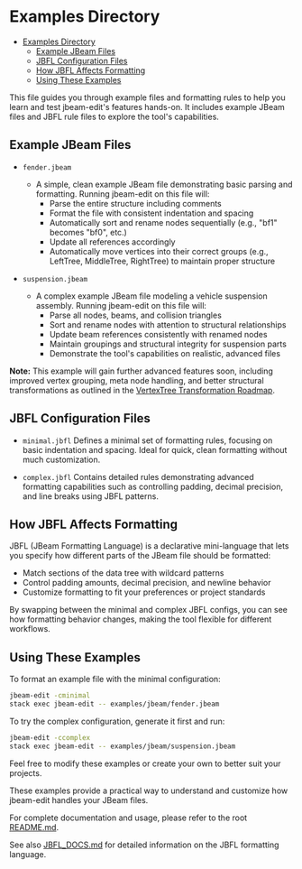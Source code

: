 # Examples Directory

<!--toc:start-->
- [Examples Directory](#examples-directory)
  - [Example JBeam Files](#example-jbeam-files)
  - [JBFL Configuration Files](#jbfl-configuration-files)
  - [How JBFL Affects Formatting](#how-jbfl-affects-formatting)
  - [Using These Examples](#using-these-examples)
<!--toc:end-->

This file guides you through example files and formatting rules to help you learn and test jbeam-edit's features hands-on. It includes example JBeam files and JBFL rule files to explore the tool's capabilities.

## Example JBeam Files

- `fender.jbeam`
  - A simple, clean example JBeam file demonstrating basic parsing
    and formatting. Running jbeam-edit on this file will:
    - Parse the entire structure including comments
    - Format the file with consistent indentation and spacing
    - Automatically sort and rename nodes sequentially (e.g., "bf1" becomes "bf0", etc.)
    - Update all references accordingly
    - Automatically move vertices into their correct groups (e.g., LeftTree, MiddleTree, RightTree) to maintain proper structure

- `suspension.jbeam`
  - A complex example JBeam file modeling a vehicle suspension
    assembly. Running jbeam-edit on this file will:
    - Parse all nodes, beams, and collision triangles
    - Sort and rename nodes with attention to structural relationships
    - Update beam references consistently with renamed nodes
    - Maintain groupings and structural integrity for suspension parts
    - Demonstrate the tool's capabilities on realistic, advanced files

**Note:** This example will gain further advanced features soon, including improved vertex grouping, meta node handling, and better structural transformations as outlined in the [VertexTree Transformation Roadmap](https://github.com/webdevred/jbeam_edit/pull/2).

## JBFL Configuration Files

- `minimal.jbfl`
  Defines a minimal set of formatting rules, focusing on basic indentation and spacing. Ideal for quick, clean formatting without much customization.

- `complex.jbfl`
  Contains detailed rules demonstrating advanced formatting capabilities such as controlling padding, decimal precision, and line breaks using  JBFL patterns.

## How JBFL Affects Formatting

JBFL (JBeam Formatting Language) is a declarative mini-language that lets you specify how different parts of the JBeam file should be formatted:

- Match sections of the data tree with wildcard patterns
- Control padding amounts, decimal precision, and newline behavior
- Customize formatting to fit your preferences or project standards

By swapping between the minimal and complex JBFL configs, you can see
how formatting behavior changes, making the tool flexible for different workflows.

## Using These Examples

To format an example file with the minimal configuration:

```bash
jbeam-edit -cminimal
stack exec jbeam-edit -- examples/jbeam/fender.jbeam
```

To try the complex configuration, generate it first and run:

```bash
jbeam-edit -ccomplex
stack exec jbeam-edit -- examples/jbeam/suspension.jbeam
```

Feel free to modify these examples or create your own to better suit your projects.

These examples provide a practical way to understand and customize how jbeam-edit handles your JBeam files.

For complete documentation and usage, please refer to the root
[README.md](../README.md).

See also [JBFL_DOCS.md](../JBFL_DOCS.md) for detailed information on the JBFL formatting language.
